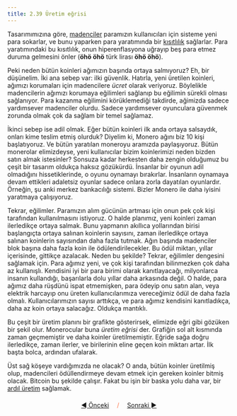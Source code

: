 ```yaml
---
title: 2.39 Üretim eğrisi
---
```


Tasarımımızına göre, [madenciler](2.09_miners.md) paramızın
kullanıcıları için sisteme yeni para sokarlar, ve bunu yaparken para
yaratımında bir [kısıtlılık](2.07_scarcity.md) sağlarlar.  Para
yaratımındaki bu kısıtlılık, onun hiperenflasyona uğrayıp beş para
etmez duruma gelmesini önler (**öhö öhö** türk lirası **öhö öhö**).

Peki neden bütün koinleri ağımızın başında ortaya salmıyoruz?  Eh, bir
düşünelim.  İki ana sebep var: ilki güvenlik.  Hatırla, yeni üretilen
koinleri, ağımızı korumaları için madencilere *ücret* olarak
veriyoruz.  Böylelikle madencilerin ağımızı korumaya eğilimleri
sağlanıp bu eğilimin sürekli olması sağlanıyor.  Para kazanma
eğilimini körüklemediği takdirde, ağimizda sadece yardımsever
madenciler olurdu.  Sadece yardımsever oyunculara güvenmek zorunda
olmak çok da sağlam bir temel sağlamaz.

İkinci sebep ise adil olmak.  Eğer bütün koinleri ilk anda ortaya
salsaydık, onları kime teslim etmiş olurduk?  Diyelim ki, Monero ağını
biz 10 kişi başlatıyoruz.  Ve bütün yaratılan moneroyu aramızda
paylaşıyoruz.  Bütün monerolar elimizdeyse, yeni kullanıcılar bizim
koinlerimizi neden bizden satın almak istesinler?  Sonsuza kadar
herkesten daha zengin olduğumuz bu çeşit bir tasarım oldukça haksız
gözükürdü.  İnsanlar bir oyunun adil olmadığını hissetiklerinde, o
oyunu oynamayı bırakırlar.  İnsanların oynamaya devam ettikleri
adaletsiz oyunlar sadece onlara zorla dayatılan oyunlardır.  Örneğin,
şu anki merkez bankacılığı sistemi.  Bizler Monero ile daha iyisini
yaratmaya çalışıyoruz.

Tekrar, eğilimler.  Paramızın alım gücünün artması için onun pek çok
kişi tarafından kullanılmasını istiyoruz.  O halde planımız, yeni
koinleri zaman ilerledikçe ortaya salmak.  Bunu yapmanın akıllıca
yollarından birisi başlangıçta ortaya salınan koinlerin sayısını,
zaman ilerledikçe ortaya salınan koinlerin sayısından daha fazla
tutmak.  Ağın başında madenciler blok başına daha fazla koin ile
ödülendirilecekler.  Bu ödül miktarı, yıllar içerisinde, gittikçe
azalacak.  Neden bu şekilde?  Tekrar, eğilimler dengesini sağlamak
için.  Para ağımız yeni, ve çok kişi tarafından bilinmezken çok daha
az kullanışlı.  Kendisini iyi bir para birimi olarak kanıtlayacağı,
milyonlarca insanın kullandığı, başarılarla dolu yıllar daha arkasında
değil.  O halde, para ağımız daha rüşdünü ispat etmemişken, para
ödeyip onu satın alan, veya elektrik harcayıp onu üreten
kullanıcılarımıza vereceğimiz ödül de daha fazla olmalı.
Kullanıcılarımızın sayısı arttıkça, ve para ağımız kendisini
kanıtladıkça, daha az koin ortaya salacağız.  Oldukça mantıklı.

Bu çeşit bir üretim planını bir grafikte gösterirsek, elimizde eğri
gibi gözüken bir şekil olur.  Monerocular buna *üretim eğrisi* der.
Grafiğin sol alt kısmında zaman geçmemiştir ve daha koinler
üretilmemiştir.  Eğride sağa doğru ilerledikçe, zaman ilerler, ve
birilerinin eline geçen koin miktarı artar.  İlk başta bolca, ardından
ufalarak.

Üst sağ köşeye vardığımızda ne olacak?  O anda, bütün koinler
üretilmiş olup, madencileri ödüllendirmeye devam etmek için gereken
koinler bitmiş olacak.  Bitcoin bu şekilde çalışır.  Fakat bu işin bir
baska yolu daha var, bir [ardıl üretim](2.40_tail_emission.md)
sağlamak.



<p align='center' style='margin-top: 1.5em;'><span style='margin-right: 1em;'><a href="./2.38_spam.md">◄ Önceki</a></span> <span style='color: #ff774d;'>/</span> <span style='margin-left: 1em;'><a href="./2.40_tail_emission.md">Sonraki ►</a></span></p>
